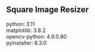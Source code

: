 ## **Square Image Resizer** <br>

python: 3.11 <br>
matplotlib: 3.8.2 <br> 
opencv-python: 4.9.0.80 <br> 
pyinstaller: 6.3.0 <br>
